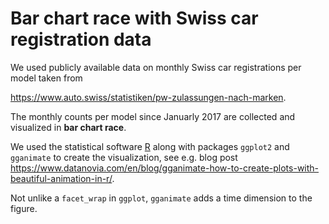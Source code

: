 # Bar chart race with Swiss car registration data

We used publicly available data on monthly Swiss car registrations per model taken from 

https://www.auto.swiss/statistiken/pw-zulassungen-nach-marken.

The monthly counts per model since Januarly 2017 are collected and visualized in **bar chart race**. 

We used the statistical software [R](https://cran.r-project.org/) along with packages `ggplot2` and `gganimate` to create the visualization, see e.g. blog post https://www.datanovia.com/en/blog/gganimate-how-to-create-plots-with-beautiful-animation-in-r/.

Not unlike a `facet_wrap` in `ggplot`, `gganimate` adds a time dimension to the figure.

